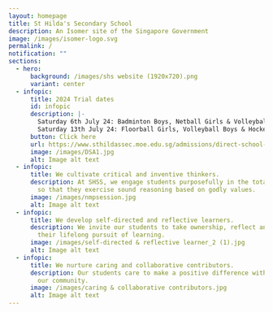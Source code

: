 ```yaml
---
layout: homepage
title: St Hilda's Secondary School
description: An Isomer site of the Singapore Government
image: /images/isomer-logo.svg
permalink: /
notification: ""
sections:
  - hero:
      background: /images/shs website (1920x720).png
      variant: center
  - infopic:
      title: 2024 Trial dates
      id: infopic
      description: |-
        Saturday 6th July 24: Badminton Boys, Netball Girls & Volleyball Girls
        Saturday 13th July 24: Floorball Girls, Volleyball Boys & Hockey Boys
      button: Click here
      url: https://www.sthildassec.moe.edu.sg/admissions/direct-school-admission-dsa/
      image: /images/DSA1.jpg
      alt: Image alt text
  - infopic:
      title: We cultivate critical and inventive thinkers.
      description: At SHSS, we engage students purposefully in the total curriculum,
        so that they exercise sound reasoning based on godly values.
      image: /images/nmpsession.jpg
      alt: Image alt text
  - infopic:
      title: We develop self-directed and reflective learners.
      description: We invite our students to take ownership, reflect and persevere in
        their lifelong pursuit of learning.
      image: /images/self-directed & reflective learner_2 (1).jpg
      alt: Image alt text
  - infopic:
      title: We nurture caring and collaborative contributors.
      description: Our students care to make a positive difference within and beyond
        our community.
      image: /images/caring & collaborative contributors.jpg
      alt: Image alt text
---
```

